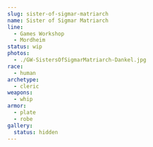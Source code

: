 ```yaml
---
slug: sister-of-sigmar-matriarch
name: Sister of Sigmar Matriarch
line:
  - Games Workshop
  - Mordheim
status: wip
photos:
  - ./GW-SistersOfSigmarMatriarch-Dankel.jpg
race:
  - human
archetype:
  - cleric
weapons:
  - whip
armor:
  - plate
  - robe
gallery:
  status: hidden
---
```

